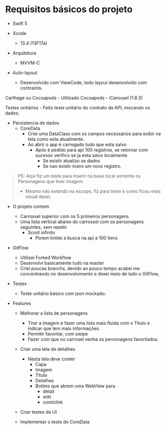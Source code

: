 # Requisitos básicos do projeto


- Swift 5
- Xcode 
    - 13.4 (13F17a)
    
- Arquitetura 
    - MVVM-C
    
- Auto-layout 
    - Desenvolvido com ViewCode, todo layout desenvolvido com contraints.
    
Carthage ou Cocoapods
    - Utilizado Cocoapods 
        - iCarousel (1.8.3)
        
Testes unitários
    - Feito teste unitário do contrato da API, mocando os dados.
    
- Persistencia de dados 
    - CoreData
        - Criei uma DataClass com os campos necessários para exibir na tela como esta atualmente.
        - Ao abrir o app é carregado tudo que esta salvo 
            - Após é pedido para api 100 registros, se retornar com sucesso verifico se ja esta salvo localmente
                - Se existir atualizo os dados
                - Se nao existir insiro um novo registro.
                
> PS: Aqui fiz um teste para inserir na base local somente os Personagens que tiver imagem. 
>   - Mesmo não estando no escopo, fiz para teste e como ficou mais visual dexei.
                
- O projeto contem
    - Carrossel superior com os 5 primeiros personagens
    - Uma lista vertical abaixo do carrossel com os personagens seguintes, sem repetir
        - Scroll infinito
            - Porem limitei a busca na api a 100 itens
        
- GitFlow
    - Utilizei Forked Workflow
    - Desenvolvi basicamente tudo na master
    - Criei poucas branchs, devido ao pouco tempo acabei me concentrando no desenvolvimento e dexei meio de lado o GitFlow,
    
- Testes
    - Teste unitário básico com json mockado.
    
- Features
    - Melhorar a lista de personagens
        - Tirar a imagem e fazer uma lista mais fluida com o Titulo e indicar que tem mais informações.
        - Permitir favoritar, com swipe
        - Fazer com que no carrosel venha os personagens favoritados.
        
    - Criar uma tela de detalhes 
        - Nesta tela deve conter
            - Capa
            - Imagem
            - Titulo
            - Detalhes
            - Botões que abrem uma WebView para
                - detail
                - wiki
                - comiclink
    
    - Criar testes de UI
    - Implementar o teste do CoreData
    
